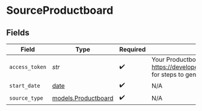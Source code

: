 # SourceProductboard


## Fields

| Field                                                                                                                      | Type                                                                                                                       | Required                                                                                                                   | Description                                                                                                                |
| -------------------------------------------------------------------------------------------------------------------------- | -------------------------------------------------------------------------------------------------------------------------- | -------------------------------------------------------------------------------------------------------------------------- | -------------------------------------------------------------------------------------------------------------------------- |
| `access_token`                                                                                                             | *str*                                                                                                                      | :heavy_check_mark:                                                                                                         | Your Productboard access token. See https://developer.productboard.com/reference/authentication for steps to generate one. |
| `start_date`                                                                                                               | [date](https://docs.python.org/3/library/datetime.html#date-objects)                                                       | :heavy_check_mark:                                                                                                         | N/A                                                                                                                        |
| `source_type`                                                                                                              | [models.Productboard](../models/productboard.md)                                                                           | :heavy_check_mark:                                                                                                         | N/A                                                                                                                        |